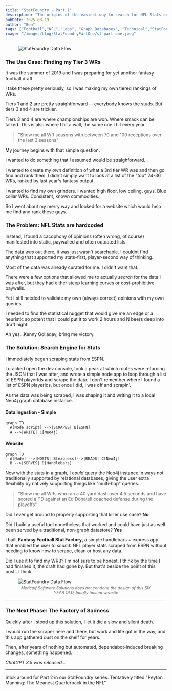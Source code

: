 ```yaml
---
title: "StatFoundry - Part 1"
description: "The origins of the easiest way to search for NFL Stats on the internet"
pubDate: 2025-08-19
author: "Ben"
tags: ["Football","NFL","Labs", "Graph Databases", "Technical","StatFoundry","Development"]
image: "/images/blog/StatFoundryPartOne/sf-part-one.jpeg"
---
```

<figure>
  <img src="/images/blog/StatFoundryPartOne/sf-part-one.jpeg" alt="StatFoundry Data Flow" />
</figure>


### The Use Case: Finding my Tier 3 WRs
It was the summer of 2019 and I was preparing for yet another fantasy football draft.

I take these pretty seriously, so I was making my own tiered rankings of WRs. 

Tiers 1 and 2 are pretty straightforward -- everybody knows the studs. But tiers 3 and 4 are trickier. 

Tiers 3 and 4 are where championships are won. Where smack can be talked. This is also where I hit a wall, the same one I hit every year.
> "Show me all WR seasons with between 70 and 100 receptions over the last 3 seasons"

My journey begins with that simple question.

I wanted to do something that I assumed would be straighforward. 

I wanted to create my _own_ definition of what a 3rd tier WR was and then go find and rank them. I didn't simply want to look at a list of the "top" 24-36 WRs, ranked by last year's fantasy output. 

I wanted to find my own grinders. I wanted high floor, low ceiling, guys. Blue collar WRs. Consistent, known commodities.

So I went about my merry way and looked for a website which would help me find and rank these guys. 

### The Problem: NFL Stats are hardcoded

Instead, I found a cacophony of opinions (often wrong, of course) manifested into static, paywalled and often outdated lists.

The data _was_ out there, it was just wasn't searchable. I couldnt find anything that supported my stats-first, player-second way of thinking. 

Most of the data was already curated for me. I didn't want that. 

There were a few options that allowed me to actually _search_ for the data I was after, but they had either steep learning curves or cost-prohibitive paywalls.

Yet I still needed to validate my own (always correct) opinions with my own queries. 

I needed to find the statistical nugget that would give me an edge or a heuristic so potent that I could put it to work 2 hours and N beers deep into draft night. 

Ah yes...Kenny Golladay, bring me victory.

### The Solution: Search Engine for Stats

I immediately began scraping stats from ESPN. 

I cracked open the dev console, took a peak at which routes were returning the JSON that I was after, and wrote a simple node app to loop through a list of ESPN playerIds and scrape the data. I don't remember where I found a list of ESPN playerIds, but once I did, I was off and scrapin'.

As the data was being scraped, I was shaping it and writing it to a local Neo4j graph database instance. 

#### Data Ingestion - Simple 
```mermaid
graph TD
  A[Node script] -->|SCRAPES| B[ESPN]
  A -->|WRITE| C[Neo4j]
```

#### Website
```mermaid
graph TD
  A[Node] -->|HOSTS| B[express]-->|READS| C[Neo4j]
  B -->|SERVES| D[Handlebars]
```

Now with the stats in a graph, I _could_ query the Neo4j instance in ways not traditionally supported by relational databases, giving the user extra flexibility by natively supporting things like "multi-hop" queries. 

>"Show me all WRs who ran a 40 yard dash over 4.5 seconds and have scored a TD against an Ed Donatell coached defense during the playoffs"

Did I ever get around to properly supporting that killer use case? **No**. 

Did I build a useful tool nonetheless that worked and could have just as well been served by a traditional, non-graph datastore? **Yes**

I built **Fantasy Football Stat Factory**, a simple handlebars + express app that enabled the user to _search_ NFL player stats scraped from ESPN without needing to know how to scrape, clean or host any data.

Did I use it to find my WR3? I'm not sure to be honest. I think by the time I had finished it, the draft had gone by. But that's beside the point of this post...I think.

<figure>
  <img src="/images/blog/StatFoundryPartOne/FFStatFactory2.png" alt="StatFoundry Data Flow" />
  <figcaption style="font-size: 0.9em; color: #666; margin-top: 0.3em; text-align: center;">
    <em>Medcalf Software Solutions does not condone the design of this SIX YEAR OLD, locally hosted website</em>
  </figcaption>
</figure>

---

### The Next Phase: The Factory of Sadness

Quickly after I stood up this solution, I let it die a slow and silent death.

I would run the scraper here and there, but work and life got in the way, and this app gathered dust on the shelf for years.

Then, after years of nothing but automated, dependabot-induced breaking changes, something happened.

*ChatGPT 3.5 was released...*

--- 

Stick around for Part 2 in our StatFoundry series. Tentatively titled "Peyton Manning: The Meanest Quarterback in the NFL"

